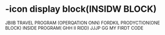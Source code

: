 # -icon display block(INSIDW BLOCK)
JBIIB TRAVEL PROGRAM (OPERQATION ONN)
FORDKIL PRODYCTION(ONE  BLOCK)
INSIDE PROGRAM( GHH II RIDD)
JJJP GG MY FIRDT CODE 

